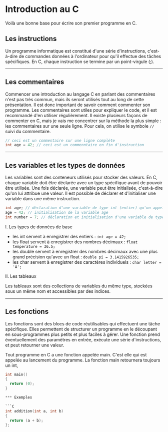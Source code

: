 # Introduction au C

Voilà une bonne base pour écrire son premier programme en C. 

## Les instructions

Un programme informatique est constitué d'une série d'instructions, c'est-à-dire de commandes données à l'ordinateur pour qu'il effectue des tâches spécifiques. En C, chaque instruction se termine par un point-virgule (;).

---

## Les commentaires

Commencer une introduction au langage C en parlant des commentaires n'est pas très commun, mais ils seront utilisés tout au long de cette présentation. Il est donc important de savoir comment commenter son programme. Les commentaires sont utiles pour expliquer le code, et il est recommandé d'en utiliser régulièrement. Il existe plusieurs façons de commenter en C, mais je vais me concentrer sur la méthode la plus simple : les commentaires sur une seule ligne. Pour cela, on utilise le symbole `//` suivi du commentaire.

```C
// ceci est un commentaire sur une ligne complète
int age = 42; // ceci est un commenntaire en fin d'instruction
```

---

## Les variables et les types de données

Les variables sont des conteneurs utilisés pour stocker des valeurs. En C, chaque variable doit être déclarée avec un type spécifique avant de pouvoir être utilisée. Une fois déclarée, une variable peut être initialisée, c'est-à-dire qu'on lui attribue une valeur. Il est possible de déclarer et d'initialiser une variable dans une même instruction.

```C
int age; // déclaration d'une variable de type int (entier) qu'on appelle age
age = 42; // initialisation de la variable age
int number = 7; // déclaration et initialisation d'une variable de type int qu'on appelle number

```

I. Les types de données de base

* les int servent à enregistrer des entiers : `int age = 42;`
* les float servent à enregistrer des nombres décimaux : `float temperature = 36.5;`
* les double servent à enregistrer des nombres décimaux avec une plus grand précision qu'avec un float : `double pi = 3.1415926535;`
* les char servent à enregistrer des caractères individuels : `char letter = 'A';`

II. Les tableaux

Les tableaux sont des collections de variables du même type, stockées sous un même nom et accessibles par des indices.

---

## Les fonctions

Les fonctions sont des blocs de code réutilisables qui effectuent une tâche spécifique. Elles permettent de structurer un programme en le découpant en sous-programmes plus petits et plus faciles à gérer. Une fonction prend éventuellement des paramètres en entrée, exécute une série d'instructions, et peut retourner une valeur.





Tout programme en C a une fonction appelée main. C'est elle qui est appelée au lancement du programme. La fonction main retournera toujours un int,
```C
int main()
{
  return (0);
}

*** Exemples 

```C
int addition(int a, int b)
{
  return (a + b);
};
```


